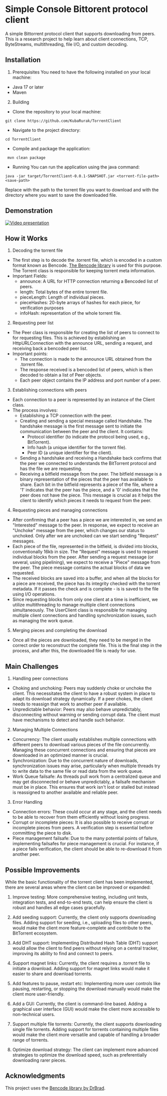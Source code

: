 # Simple Console Bittorent protocol client

A simple Bittorrent protocol client that supports downloading from peers. This is a research project to help learn about client connections, TCP, ByteStreams, multithreading, file I/O, and custom decoding.

## Installation

1. Prerequisites
You need to have the following installed on your local machine:

* Java 17 or later
* Maven
  
2. Building
* Clone the repository to your local machine:
  
 `git clone https://github.com/KubaRurak/TorrentClient`

* Navigate to the project directory:
  
 `cd TorrentClient`

* Compile and package the application:
  
` mvn clean package`

* Running
 You can run the application using the java command:

`java -jar target/TorrentClient-0.0.1-SNAPSHOT.jar <torrent-file-path> <save-path>`

Replace <torrent-file-path> with the path to the torrent file you want to download and <save-path> with the directory where you want to save the downloaded file.

## Demonstration

[![Video presentation](http://img.youtube.com/vi/8l4a_ciP0mw/0.jpg)](https://www.youtube.com/watch?v=8l4a_ciP0mw)

## How it Works

1. Decoding the torrent file
* The first step is to decode the .torrent file, which is encoded in a custom format known as Bencode. [The Bencode library](https://github.com/DrBrad/Bencode/tree/main) is used for this purpose. The Torrent class is responsible for keeping torrent meta information.
* Important Fields:
  * announce: A URL for HTTP connection returning a Bencoded list of peers.
  * length: Total bytes of the entire torrent file.
  * pieceLength: Length of individual pieces.
  * pieceHashes: 20-byte arrays of hashes for each piece, for verification purposes
  * infoHash: representation of the whole torrent file.
2. Requesting peer list
* The Peer class is responsible for creating the list of peers to connect to for requesting files. This is achieved by establishing an HttpURLConnection with the announce URL, sending a request, and receiving back a bencoded peer list.
* Important points:
  * The connection is made to the announce URL obtained from the .torrent file.
  * The response received is a bencoded list of peers, which is then decoded to obtain a list of Peer objects.
  * Each peer object contains the IP address and port number of a peer.
3. Establishing connections with peers
* Each connection to a peer is represented by an instance of the Client class.
* The process involves:
  * Establishing a TCP connection with the peer.
  * Creating and sending a special message called Handshake. The handshake message is the first message sent to initiate the communication between the peer and the client. It contains:
    * Protocol identifier (to indicate the protocol being used, e.g., BitTorrent).
    * Info hash (a unique identifier for the torrent file).
    * Peer ID (a unique identifier for the client).
  * Sending a handshake and receiving a Handshake back confirms that the peer we connected to understands the BitTorrent protocol and has the file we are requesting.
  * Receiving a bitfield message from the peer. The bitfield message is a binary representation of the pieces that the peer has available to share. Each bit in the bitfield represents a piece of the file, where a '1' indicates that the peer has the piece, and a '0' indicates that the peer does not have the piece. This message is crucial as it helps the client to identify which pieces it needs to request from the peer.
4. Requesting pieces and managing connections
* After confirming that a peer has a piece we are interested in, we send an "Interested" message to the peer. In response, we expect to receive an "Unchoke" message from the peer, which changes our status to unchoked. Only after we are unchoked can we start sending "Request" messages.
* Each piece of the file, represented in the bitfield, is divided into blocks, conventionally 16kb in size. The "Request" message is used to request individual blocks from the peer. After sending a request message (or several, using pipelining), we expect to receive a "Piece" message from the peer. The piece message contains the actual blocks of data we requested.
* The received blocks are saved into a buffer, and when all the blocks for a piece are received, the piece has its integrity checked with the torrent metadata. If it passes the check and is complete - is is saved to the file using I/O operations.
* Since requesting blocks from only one client at a time is inefficient, we utilize multithreading to manage multiple client connections simultaneously. The UserClient class is responsible for managing multiple client connections and handling synchronization issues, such as managing the work queue.
5. Merging pieces and completing the download
* Once all the pieces are downloaded, they need to be merged in the correct order to reconstruct the complete file. This is the final step in the process, and after this, the downloaded file is ready for use.

## Main Challenges
1. Handling peer connections

* Choking and unchoking: Peers may suddenly choke or unchoke the client. This necessitates the client to have a robust system in place to adapt its download strategy dynamically. If a peer chokes, the client needs to reassign that work to another peer if available.
* Unpredictable behavior: Peers may also behave unpredictably, disconnecting without warning or sending corrupt data. The client must have mechanisms to detect and handle such behavior.

2. Managing Multiple Connections

* Concurrency: The client usually establishes multiple connections with different peers to download various pieces of the file concurrently. Managing these concurrent connections and ensuring that pieces are downloaded in an optimized manner is crucial.
* Synchronization: Due to the concurrent nature of downloads, synchronization issues may arise, particularly when multiple threads try to write data to the same file or read data from the work queue.
* Work Queue failsafe: As threads pull work from a centralized queue and may get disconnected or behave unpredictably, a failsafe mechanism must be in place. This ensures that work isn't lost or stalled but instead is reassigned to another available and reliable peer.

3. Error Handling

* Connection errors: These could occur at any stage, and the client needs to be able to recover from them efficiently without losing progress.
* Corrupt or incomplete pieces: It is also possible to receive corrupt or incomplete pieces from peers. A verification step is essential before committing the piece to disk.
* Piece management failsafe: Due to the many potential points of failure, implementing failsafes for piece management is crucial. For instance, if a piece fails verification, the client should be able to re-download it from another peer.

## Possible Improvements

While the basic functionality of the torrent client has been implemented, there are several areas where the client can be improved or expanded:

1. Improve testing: More comprehensive testing, including unit tests, integration tests, and end-to-end tests, can help ensure the client is robust and handles all edge cases gracefully.

2. Add seeding support: Currently, the client only supports downloading files. Adding support for seeding, i.e., uploading files to other peers, would make the client more feature-complete and contribute to the BitTorrent ecosystem.

3. Add DHT support: Implementing Distributed Hash Table (DHT) support would allow the client to find peers without relying on a central tracker, improving its ability to find and connect to peers.

4. Support magnet links: Currently, the client requires a .torrent file to initiate a download. Adding support for magnet links would make it easier to share and download torrents.

5. Add features to pause, restart etc: Implementing more user controls like pausing, restarting, or stopping the download manually would make the client more user-friendly.

6. Add a GUI: Currently, the client is command-line based. Adding a graphical user interface (GUI) would make the client more accessible to non-technical users.

7. Support multiple file torrents: Currently, the client supports downloading single file torrents. Adding support for torrents containing multiple files would make the client more versatile and capable of handling a broader range of torrents.

8. Optimize download strategy: The client can implement more advanced strategies to optimize the download speed, such as preferentially downloading rarer pieces.


## Acknowledgments

This project uses the [Bencode library by DrBrad](https://github.com/DrBrad/Bencode/tree/main).


